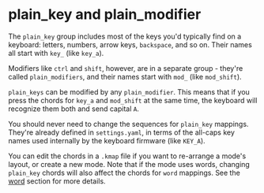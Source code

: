 # plain_key and plain_modifier

The `plain_key` group includes most of the keys you'd typically find on a keyboard: letters, numbers, arrow keys, `backspace`, and so on. Their names all start with `key_` (like `key_a`).

Modifiers like `ctrl` and `shift`, however, are in a separate group - they're called `plain_modifiers`, and their names start with `mod_` (like `mod_shift`).

`plain_keys` can be modified by any `plain_modifier`. This means that if you press the chords for `key_a` and `mod_shift` at the same time, the keyboard will recognize them both and send capital `A`.

You should never need to change the sequences for `plain_key` mappings. They're already defined in `settings.yaml`, in terms of the all-caps key names used internally by the keyboard firmware (like `KEY_A`). 

You can edit the chords in a `.kmap` file if you want to re-arrange a mode's layout, or create a new mode. Note that if the mode uses words, changing `plain_key` chords will also affect the chords for `word` mappings. See the [word](#word) section for more details.


<!-- TODO don't overlap key and mod chord definitions -->

